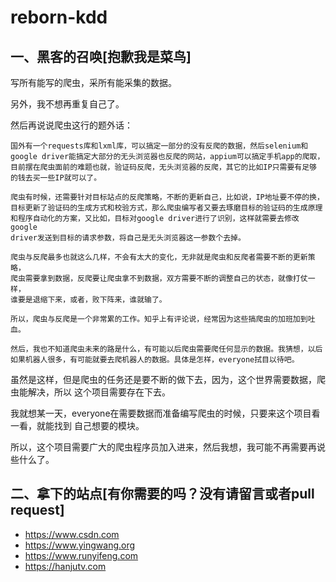 # reborn-kdd

## 一、黑客的召唤[抱歉我是菜鸟]

写所有能写的爬虫，采所有能采集的数据。

另外，我不想再重复自己了。

然后再说说爬虫这行的题外话：

    国外有一个requests库和lxml库，可以搞定一部分的没有反爬的数据，然后selenium和
    google driver能搞定大部分的无头浏览器也反爬的网站，appium可以搞定手机app的爬取，
    目前摆在爬虫面前的难题也就，验证码反爬，无头浏览器的反爬，其它的比如IP只需要有足够
    的钱去买一些IP就可以了。
    
    爬虫有时候，还需要针对目标站点的反爬策略，不断的更新自己，比如说，IP地址要不停的换，
    目标更新了验证码的生成方式和校验方式，那么爬虫编写者又要去琢磨目标的验证码的生成原理
    和程序自动化的方案，又比如，目标对google driver进行了识别，这样就需要去修改google
    driver发送到目标的请求参数，将自己是无头浏览器这一参数个去掉。
    
    爬虫与反爬最多也就这么几样，不会有太大的变化，无非就是爬虫和反爬者需要不断的更新策略，
    爬虫需要拿到数据，反爬要让爬虫拿不到数据，双方需要不断的调整自己的状态，就像打仗一样，
    谁要是退缩下来，或者，败下阵来，谁就输了。
    
    所以，爬虫与反爬是一个非常累的工作。知乎上有评论说，经常因为这些搞爬虫的加班加到吐血。
    
    然后，我也不知道爬虫未来的路是什么，有可能以后爬虫需要爬任何显示的数据。我猜想，以后
    如果机器人很多，有可能就要去爬机器人的数据。具体是怎样，everyone拭目以待吧。

虽然是这样，但是爬虫的任务还是要不断的做下去，因为，这个世界需要数据，爬虫能解决，所以
这个项目需要存在下去。

我就想某一天，everyone在需要数据而准备编写爬虫的时候，只要来这个项目看一看，就能找到
自己想要的模块。

所以，这个项目需要广大的爬虫程序员加入进来，然后我想，我可能不再需要再说些什么了。

## 二、拿下的站点[有你需要的吗？没有请留言或者pull request]

* https://www.csdn.com
* https://www.yingwang.org
* https://www.runyifeng.com
* https://hanjutv.com